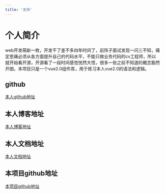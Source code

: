 ```yaml
---
title: '支持'
---
```


# 个人简介

  <div id="app">
    <div class="box">
      web开发萌新一枚，开发干了差不多四年时间了，前阵子面试发现一问三不知，痛定思痛必须从各方面提升自己的代码水平，不能只做业务代码的cv工程师，所以就开始看开源，开源看了一段时间感觉恍然大悟，很多一些之前不知道的概念豁然开朗，本项目只是一个vue2.0组件库，用于练习本人vue2.0的语法和逻辑。
    </div>
  </div>

<style>
    #app{
        /* background: */
    }
</style>

<!-- <ClientOnly>
  <super-img/>
</ClientOnly> -->
##  github
[本人github地址](https://github.com/xiaobing1103)

##  本人博客地址
[本人博客地址](xiaobing1103.github.io/Myblog/)


##  本人文档地址
[本人文档地址](xiaobing1103.github.io/Mydocs/)

##  本项目github地址
[本项目github地址](xiaobing1103.github.io/Mydocs/)